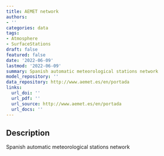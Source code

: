 ```yaml
---
title: AEMET network
authors:
- ''
categories: data
tags:
- Atmosphere
- SurfaceStations
draft: false
featured: false
date: '2022-06-09'
lastmod: '2022-06-09'
summary: Spanish automatic meteorological stations network
model_repository: ''
data_repository: http://www.aemet.es/en/portada
links:
  url_doi: ''
  url_pdf: ''
  url_source: http://www.aemet.es/en/portada
  url_docs: ''
---
```


## Description

Spanish automatic meteorological stations network

